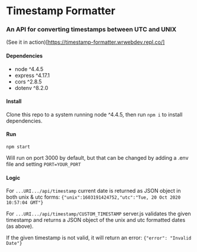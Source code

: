 Timestamp Formatter
===================

### An API for converting timestamps between UTC and UNIX

(See it in action)[https://timestamp-formatter.wrwebdev.repl.co/]

#### Dependencies
- node ^4.4.5
- express ^4.17.1
- cors ^2.8.5
- dotenv ^8.2.0

#### Install

Clone this repo to a system running node ^4.4.5, then run
```npm i```
to install dependencies.

#### Run

```npm start```

Will run on port 3000 by default, but that can be changed by adding a .env file and setting
```PORT=YOUR_PORT```

#### Logic

For ```...URI.../api/timestamp```
current date is returned as JSON object in both unix & utc forms:
```{"unix":1603191424752,"utc":"Tue, 20 Oct 2020 10:57:04 GMT"}```

For ```...URI.../api/timestamp/CUSTOM_TIMESTAMP```
server.js validates the given timestamp and returns a JSON object of the unix and utc formatted dates (as above).

If the given timestamp is not valid, it will return an error:
```{"error": "Invalid Date"}```
